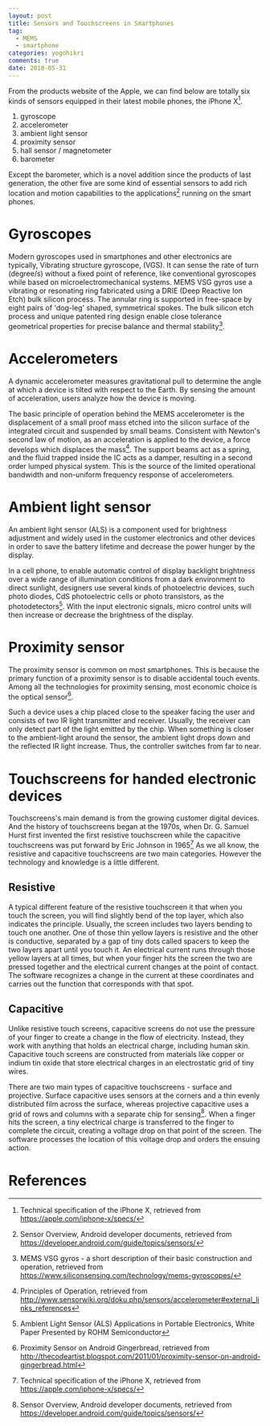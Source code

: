 ```yaml
---
layout: post
title: Sensors and Touchscreens in Smartphones
tag: 
  - MEMS
  - smartphone
categories: yogohikri
comments: true
date: 2018-05-31
---
```


From the products website of the Apple, we can find below are totally six kinds of sensors equipped in their latest mobile phones, the iPhone X[^i]. 
<!-- more -->

1. gyroscope
2. accelerometer
3. ambient light sensor
4. proximity sensor
5. hall sensor / magnetometer
6. barometer

Except the barometer, which is a novel addition since the products of last generation, the other five are some kind of essential sensors to add rich location and motion capabilities to the applications[^ii] running on the smart phones. 

# Gyroscopes

Modern gyroscopes used in smartphones and other electronics are typically, Vibrating structure gyroscope, (VGS). It can sense the rate of turn (degree/s) without a fixed point of reference, like conventional gyroscopes while based on microelectromechanical systems. MEMS VSG gyros use a vibrating or resonating ring fabricated using a DRIE (Deep Reactive Ion Etch) bulk silicon process. The annular ring is supported in free-space by eight pairs of 'dog-leg' shaped, symmetrical spokes. The bulk silicon etch process and unique patented ring design enable close tolerance geometrical properties for precise balance and thermal stability[^iii].

# Accelerometers

A dynamic accelerometer measures gravitational pull to determine the angle at which a device is tilted with respect to the Earth. By sensing the amount of acceleration, users analyze how the device is moving.

The basic principle of operation behind the MEMS accelerometer is the displacement of a small proof mass etched into the silicon surface of the integrated circuit and suspended by small beams. Consistent with Newton's second law of motion, as an acceleration is applied to the device, a force develops which displaces the mass[^iv]. The support beams act as a spring, and the fluid trapped inside the IC acts as a damper, resulting in a second order lumped physical system. This is the source of the limited operational bandwidth and non-uniform frequency response of accelerometers.

# Ambient light sensor

An ambient light sensor (ALS) is a component used for brightness adjustment and widely used in the customer electronics and other devices in order to save the battery lifetime and decrease the power hunger by the display.

In a cell phone, to enable automatic control of display backlight brightness over a wide range of illumination conditions from a dark environment to direct sunlight, designers use several kinds of photoelectric devices, such photo diodes, CdS photoelectric cells or photo transistors, as the photodetectors[^v]. With the input electronic signals, micro control units will then increase or decrease the brightness of the display.

# Proximity sensor 

The proximity sensor is common on most smartphones. This is because the primary function of a proximity sensor is to disable accidental touch events. Among all the technologies for proximity sensing, most economic choice is the optical sensor[^vi]. 

Such a device uses a chip placed close to the speaker facing the user and consists of two IR light transmitter and receiver. Usually, the receiver can only detect part of the light emitted by the chip. When something is closer to the ambient-light around the sensor, the ambient light drops down and the reflected IR light increase. Thus, the controller switches from far to near. 

# Touchscreens for handed electronic devices

Touchscreens's main demand is from the growing customer digital devices. And the history of touchscreens began at the 1970s, when Dr. G. Samuel Hurst first invented the first resistive touchscreen while the capacitive touchscreens was put forward by Eric Johnson in 1965[^i] 
As we all know, the resistive and capacitive touchscreens are two main categories. However the technology and knowledge is a little different.

## Resistive 

A typical different feature of the resistive touchscreen it that when you touch the screen, you will find slightly bend of the top layer, which also indicates the principle. 
Usually, the screen includes two layers bending to touch one another. One of those thin yellow layers is resistive and the other is conductive, separated by a gap of tiny dots called spacers to keep the two layers apart until you touch it. An electrical current runs through those yellow layers at all times, but when your finger hits the screen the two are pressed together and the electrical current changes at the point of contact. The software recognizes a change in the current at these coordinates and carries out the function that corresponds with that spot.

## Capacitive

Unlike resistive touch screens, capacitive screens do not use the pressure of your finger to create a change in the flow of electricity. Instead, they work with anything that holds an electrical charge, including human skin. Capacitive touch screens are constructed from materials like copper or indium tin oxide that store electrical charges in an electrostatic grid of tiny wires.

There are two main types of capacitive touchscreens - surface and projective. Surface capacitive uses sensors at the corners and a thin evenly distributed film across the surface, whereas projective capacitive uses a grid of rows and columns with a separate chip for sensing[^ii]. When a finger hits the screen, a tiny electrical charge is transferred to the finger to complete the circuit, creating a voltage drop on that point of the screen. The software processes the location of  this voltage drop and orders the ensuing action.

# References

[^i]: Technical specification of the iPhone X,  retrieved from https://apple.com/iphone-x/specs/
[^ii]: Sensor Overview, Android developer documents, retrieved from https://developer.android.com/guide/topics/sensors/
[^iii]: MEMS VSG gyros - a short description of their basic construction and operation, retrieved from https://www.siliconsensing.com/technology/mems-gyroscopes/
[^iv]: Principles of Operation, retrieved from http://www.sensorwiki.org/doku.php/sensors/accelerometer#external_links_references
[^v]: Ambient Light Sensor (ALS) Applications in Portable Electronics, White Paper Presented by ROHM Semiconductor
[^vi]: Proximity Sensor on Android Gingerbread, retrieved from http://thecodeartist.blogspot.com/2011/01/proximity-sensor-on-android-gingerbread.html
[^vii]: From touch displays to the Surface: A brief history of touchscreen technology, retrieved from https://arstechnica.com/gadgets/2013/04/from-touch-displays-to-the-surface-a-brief-history-of-touchscreen-technology/2/
[^viii]: Okay, but how do touch screens actually work? retrieved from http://scienceline.org/2012/01/okay-but-how-do-touch-screens-actually-work/




